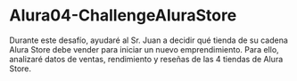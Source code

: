 # Alura04-ChallengeAluraStore
Durante este desafío, ayudaré al Sr. Juan a decidir qué tienda de su cadena Alura Store debe vender para iniciar un nuevo emprendimiento. Para ello, analizaré datos de ventas, rendimiento y reseñas de las 4 tiendas de Alura Store. 
